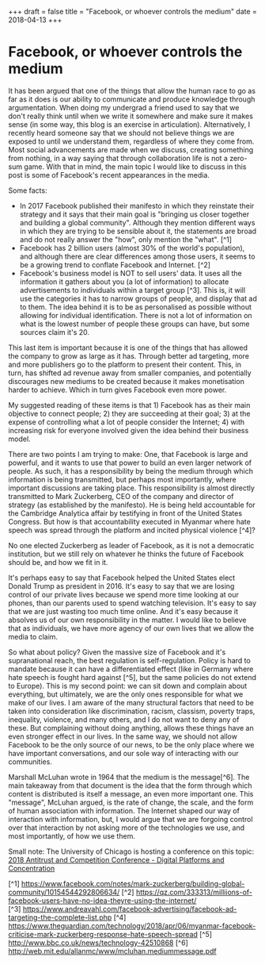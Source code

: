 +++
draft = false
title = "Facebook, or whoever controls the medium"
date = 2018-04-13
+++


Facebook, or whoever controls the medium
================================================

It has been argued that one of the things that allow the human race to go as far as it does is our ability to communicate and produce knowledge through argumentation. When doing my undergrad a friend used to say that we don't really think until when we write it somewhere and make sure it makes sense (in some way, this blog is an exercise in articulation). Alternatively, I recently heard someone say that we should not believe things we are exposed to until we understand them, regardless of where they come from. Most social advancements are made when we discuss, creating something from nothing, in a way saying that through collaboration life is not a zero-sum game. With that in mind, the main topic I would like to discuss in this post is some of Facebook's recent appearances in the media.

Some facts:
- In 2017 Facebook published their manifesto in which they reinstate their strategy and it says that their main goal is "bringing us closer together and building a global community". Although they mention different ways in which they are trying to be sensible about it, the statements are broad and do not really answer the "how", only mention the "what". [^1]
- Facebook has 2 billion users (almost 30% of the world's population), and although there are clear differences among those users, it seems to be a growing trend to conflate Facebook and Internet. [^2]
- Facebook's business model is NOT to sell users' data. It uses all the information it gathers about you (a lot of information) to allocate advertisements to individuals within a target group [^3]. This is, it will use the categories it has to narrow groups of people, and display that ad to them. The idea behind it is to be as personalised as possible without allowing for individual identification. There is not a lot of information on what is the lowest number of people these groups can have, but some sources claim it's 20.

This last item is important because it is one of the things that has allowed the company to grow as large as it has. Through better ad targeting, more and more publishers go to the platform to present their content. This, in turn, has shifted ad revenue away from smaller companies, and potentially discourages new mediums to be created because it makes monetisation harder to achieve. Which in turn gives Facebook even more power.

My suggested reading of these items is that 1) Facebook has as their main objective to connect people; 2) they are succeeding at their goal; 3) at the expense of controlling what a lot of people consider the Internet; 4) with increasing risk for everyone involved given the idea behind their business model.

There are two points I am trying to make:
One, that Facebook is large and powerful, and it wants to use that power to build an even larger network of people. As such, it has a responsibility by being the medium through which information is being transmitted, but perhaps most importantly, where important discussions are taking place. This responsibility is almost directly transmitted to Mark Zuckerberg, CEO of the company and director of strategy (as established by the manifesto). He is being held accountable for the Cambridge Analytica affair by testifying in front of the United States Congress. But how is that accountability executed in Myanmar where hate speech was spread through the platform and incited physical violence [^4]?

No one elected Zuckerberg as leader of Facebook, as it is not a democratic institution, but we still rely on whatever he thinks the future of Facebook should be, and how we fit in it.

It's perhaps easy to say that Facebook helped the United States elect Donald Trump as president in 2016. It's easy to say that we are losing control of our private lives because we spend more time looking at our phones, than our parents used to spend watching television. It's easy to say that we are just wasting too much time online. And it's easy because it absolves us of our own responsibility in the matter.
I would like to believe that as individuals, we have more agency of our own lives that we allow the media to claim.

So what about policy? Given the massive size of Facebook and it's supranational reach, the best regulation is self-regulation. Policy is hard to mandate because it can have a differentiated effect (like in Germany where hate speech is fought hard against [^5], but the same policies do not extend to Europe). This is my second point: we can sit down and complain about everything, but ultimately, we are the only ones responsible for what we make of our lives. I am aware of the many structural factors that need to be taken into consideration like discrimination, racism, classism, poverty traps, inequality, violence, and many others, and I do not want to deny any of these. But complaining without doing anything, allows these things have an even stronger effect in our lives. In the same way, we should not allow Facebook to be the only source of our news, to be the only place where we have important conversations, and our sole way of interacting with our communities.

Marshall McLuhan wrote in 1964 that the medium is the message[^6]. The main takeaway from that document is the idea that the form through which content is distributed is itself a message, an even more important one. This "message", McLuhan argued, is the rate of change, the scale, and the form of human association with information. The Internet shaped our way of interaction with information, but, I would argue that we are forgoing control over that interaction by not asking more of the technologies we use, and most importantly, of how we use them.

Small note:
The University of Chicago is hosting a conference on this topic:
[2018 Antitrust and Competition Conference - Digital Platforms and Concentration](https://research.chicagobooth.edu/stigler/events/single-events/antitrust-competition-conference-digital-platforms-concentration)

[^1] https://www.facebook.com/notes/mark-zuckerberg/building-global-community/10154544292806634/
[^2] https://qz.com/333313/milliions-of-facebook-users-have-no-idea-theyre-using-the-internet/
[^3] https://www.andreavahl.com/facebook-advertising/facebook-ad-targeting-the-complete-list.php
[^4] https://www.theguardian.com/technology/2018/apr/06/myanmar-facebook-criticise-mark-zuckerberg-response-hate-speech-spread
[^5] http://www.bbc.co.uk/news/technology-42510868
[^6] http://web.mit.edu/allanmc/www/mcluhan.mediummessage.pdf